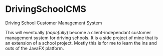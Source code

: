 DrivingSchoolCMS
================

Driving School Customer Management System

This will eventually (*hopefully*) become a client-independant customer management system for driving schools. It is a
side project of mine that is an extension of a school project. Mostly this is for me to learn the ins and outs of the
JavaFX platform.
